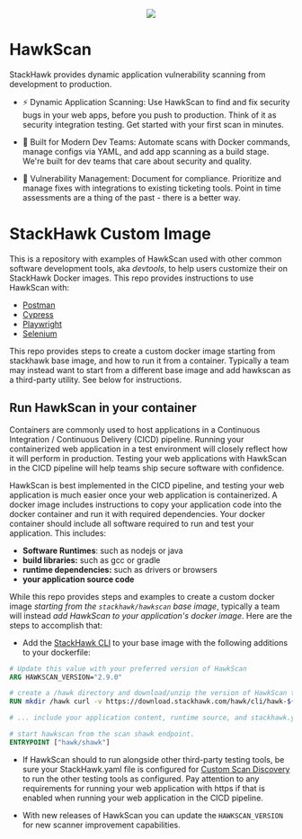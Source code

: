 
<p align="center">
  <img src="https://images.ctfassets.net/nx13ojx82pll/1zPawvEGOq9zKX8PuVw0kB/e4a31b30fdb07b7e424277d7824d2ffe/stackhawk-long.png">
</p>

# HawkScan
StackHawk provides dynamic application vulnerability scanning from development to production.
- ⚡ Dynamic Application Scanning: Use HawkScan to find and fix security bugs in your web apps, before you push to production. Think of it as security integration testing. Get started with your first scan in minutes.

- 🦸 Built for Modern Dev Teams: Automate scans with Docker commands, manage configs via YAML, and add app scanning as a build stage. We're built for dev teams that care about security and quality.

- 🧰 Vulnerability Management: Document for compliance. Prioritize and manage fixes with integrations to existing ticketing tools. Point in time assessments are a thing of the past - there is a better way.

# StackHawk Custom Image

This is a repository with examples of HawkScan used with other common software development tools, aka _devtools_, to help users customize their on StackHawk Docker images. This repo provides instructions to use HawkScan with:

* [Postman](https://github.com/kaakaww/stackhawk-custom-image/tree/main/postman-newman)
* [Cypress](https://github.com/kaakaww/stackhawk-custom-image/tree/main/integrations/cypress)
* [Playwright](https://github.com/kaakaww/stackhawk-custom-image/tree/main/integrations/playwright)
* [Selenium](https://github.com/kaakaww/stackhawk-custom-image/tree/main/integrations/selenium)

This repo provides steps to create a custom docker image starting from stackhawk base image, and how to run it from a container. Typically a team may instead want to start from a different base image and add hawkscan as a third-party utility. See below for instructions.


## Run HawkScan in your container

Containers are commonly used to host applications in a Continuous Integration / Continuous Delivery (CICD) pipeline. Running your containerized web application in a test environment will closely reflect how it will perform in production. Testing your web applications with HawkScan in the CICD pipeline will help teams ship secure software with confidence.

HawkScan is best implemented in the CICD pipeline, and testing your web application is much easier once your web application is containerized. A docker image includes instructions to copy your application code into the docker container and run it with required dependencies. Your docker container should include all software required to run and test your application. This includes:

* **Software Runtimes**: such as nodejs or java
* **build libraries:** such as gcc or gradle
* **runtime dependencies:** such as drivers or browsers
* **your application source code**

While this repo provides steps and examples to create a custom docker image _starting from the `stackhawk/hawkscan` base image_, typically a team will instead _add HawkScan to your application's docker image_. Here are the steps to accomplish that:

* Add the [StackHawk CLI](https://docs.stackhawk.com/stackhawk-cli/) to your base image with the following additions to your dockerfile:

```dockerfile
# Update this value with your preferred version of HawkScan
ARG HAWKSCAN_VERSION="2.9.0"

# create a /hawk directory and download/unzip the version of HawkScan there
RUN mkdir /hawk curl -v https://download.stackhawk.com/hawk/cli/hawk-${HAWKSCAN_VERSION}.zip -o hawk-${HAWKSCAN_VERSION}.zip /hawk

# ... include your application content, runtime source, and stackhawk.yaml file

# start hawkscan from the scan shawk endpoint.
ENTRYPOINT ["hawk/shawk"]

```

* If HawkScan should to run alongside other third-party testing tools, be sure your StackHawk.yaml file is configured for [Custom Scan Discovery](https://docs.stackhawk.com/hawkscan/scan-discovery/custom.html) to run the other testing tools as configured. Pay attention to any requirements for running your web application with https if that is enabled when running your web application in the CICD pipeline.

* With new releases of HawkScan you can update the `HAWKSCAN_VERSION` for new scanner improvement capabilities.